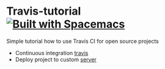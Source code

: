 # Travis-tutorial [![Built with Spacemacs](https://cdn.rawgit.com/syl20bnr/spacemacs/442d025779da2f62fc86c2082703697714db6514/assets/spacemacs-badge.svg)](http://spacemacs.org)
Simple tutorial how to use Travis CI for open source projects

* Continuous integration [travis](CI.md)
* Deploy project to custom [server](CD.md) 
